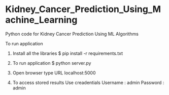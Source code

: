 # Kidney_Cancer_Prediction_Using_Machine_Learning
Python code for Kidney Cancer Prediction Using ML Algorithms


To run application

1. Install all the libraries
$ pip install -r requirements.txt

2. To run application
$ python server.py

3. Open browser type URL localhost:5000

4. To access stored results Use creadentials 
   Username : admin
   Password : admin
